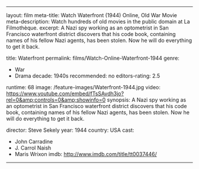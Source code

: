 ---

layout: film
meta-title: Watch Waterfront (1944) Online, Old War Movie
meta-description: Watch hundreds of old movies in the public domain at La Filmothèque.
excerpt: A Nazi spy working as an optometrist in San Francisco waterfront district discovers that his code book, containing names of his fellow Nazi agents, has been stolen. Now he will do everything to get it back.

title: Waterfront
permalink: films/Watch-Online-Waterfront-1944
genre:
- War
- Drama
decade: 1940s
recommended: no
editors-rating: 2.5


runtime: 68
image: /feature-images/Waterfront-1944.jpg
video: https://www.youtube.com/embed/fTsSAvdh3jo?rel=0&amp;controls=0&amp;showinfo=0
synopsis: A Nazi spy working as an optometrist in San Francisco waterfront district discovers that his code book, containing names of his fellow Nazi agents, has been stolen. Now he will do everything to get it back.

director: Steve Sekely
year: 1944
country: USA
cast:
- John Carradine
- J. Carrol Naish
- Maris Wrixon
imdb: http://www.imdb.com/title/tt0037446/

---